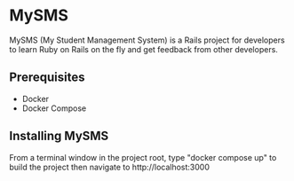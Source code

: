 # MySMS

MySMS (My Student Management System) is a Rails project for developers to learn Ruby on Rails on the fly and get feedback from other developers.

## Prerequisites

* Docker
* Docker Compose

## Installing MySMS

From a terminal window in the project root, type "docker compose up" to build the project then navigate to http://localhost:3000
